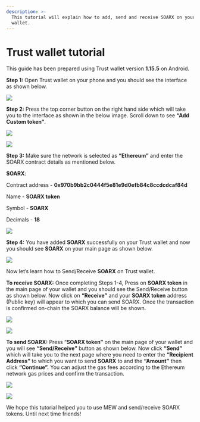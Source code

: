 ```yaml
---
description: >-
  This tutorial will explain how to add, send and receive SOARX on your Trust
  wallet.
---
```


# Trust wallet tutorial

This guide has been prepared using Trust wallet version **1.15.5** on Android. 

**Step 1:** Open Trust wallet on your phone and you should see the interface as shown below. 

![](../.gitbook/assets/0.jpeg)

**Step 2:** Press the top corner button on the right hand side which will take you to the interface as shown in the below image. Scroll down to see **“Add Custom token”**.

![](../.gitbook/assets/2-1.jpg)

![](../.gitbook/assets/2-2.jpg)

**Step 3:** Make sure the network is selected as **“Ethereum”** and enter the SOARX contract details as mentioned below.

**SOARX**:

Contract address - **0x970b9bb2c0444f5e81e9d0efb84c8ccdcdcaf84d**

Name - **SOARX token**

Symbol - **SOARX**

Decimals - **18**

![](../.gitbook/assets/3%20%281%29.jpeg)

**Step 4:** You have added **SOARX** successfully on your Trust wallet and now you should see **SOARX** on your main page as shown below.

![](../.gitbook/assets/4-1.jpg)

Now let’s learn how to Send/Receive **SOARX** on Trust wallet.

**To receive SOARX:** Once completing Steps 1-4, Press on **SOARX token** in the main page of your wallet and you should see the Send/Receive button as shown below. Now click on **“Receive”** and your **SOARX token** address \(Public key\) will appear to which you can send SOARX. Once the transaction is confirmed on-chain the SOARX balance will be shown.

![](../.gitbook/assets/5-1.jpg)

![](../.gitbook/assets/5-2.jpg)

**To send SOARX:** Press “**SOARX token”** on the main page of your wallet and you will see **“Send/Receive”** button as shown below. Now click **“Send”** which will take you to the next page where you need to enter the **“Recipient Address”** to which you want to send **SOARX** to and the **“Amount”** then click **“Continue”.** You can adjust the gas fees according to the Ethereum network gas prices and confirm the transaction.

![](../.gitbook/assets/6-1.jpg)

![](../.gitbook/assets/6-2.jpg)

We hope this tutorial helped you to use MEW and send/receive SOARX tokens. Until next time friends!

